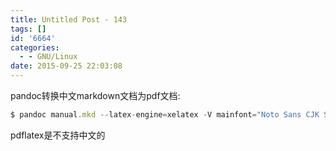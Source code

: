 ```yaml
---
title: Untitled Post - 143
tags: []
id: '6664'
categories:
  - - GNU/Linux
date: 2015-09-25 22:03:08
---
```


pandoc转换中文markdown文档为pdf文档:
```js
$ pandoc manual.mkd --latex-engine=xelatex -V mainfont="Noto Sans CJK SC" -o manual.pdf
```

pdflatex是不支持中文的
